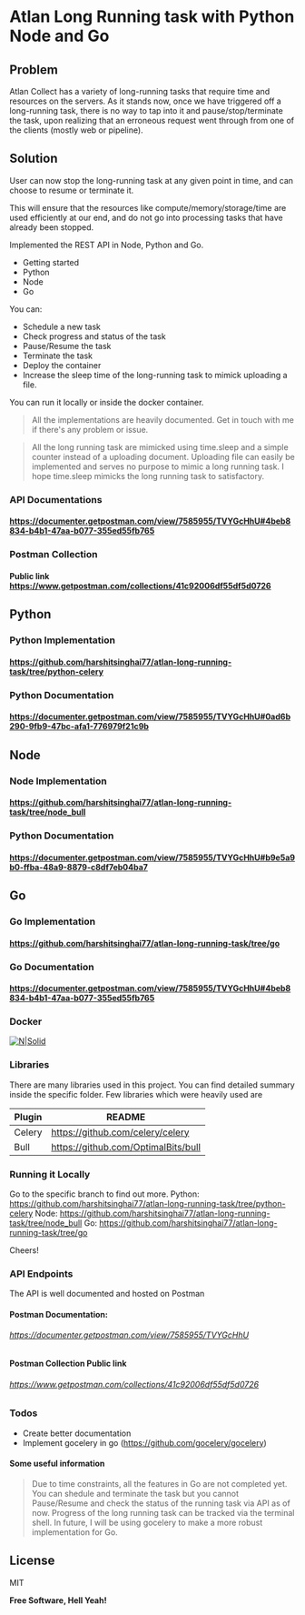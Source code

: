# Atlan Long Running task with Python Node and Go 

## Problem
Atlan Collect has a variety of long-running tasks that require time and resources on the servers. As it stands now, once we have triggered off a long-running task, there is no way to tap into it and pause/stop/terminate the task, upon realizing that an erroneous request went through from one of the clients (mostly web or pipeline).

## Solution
User can now stop the long-running task at any given point in time, and can choose to resume or terminate it.

This will ensure that the resources like compute/memory/storage/time are used efficiently at our end, and do not go into processing tasks that have already been stopped.

Implemented the REST API in Node, Python and Go.

  - Getting started 
  - Python
  - Node
  - Go

You can:
  - Schedule a new task
  - Check progress and status of the task
  - Pause/Resume the task
  - Terminate the task
  - Deploy the container
  - Increase the sleep time of the long-running task to mimick uploading a file.

You can run it locally or inside the docker container.
> All the implementations are heavily documented. Get in touch with me if there's any problem or issue.

> All the long running task are mimicked using time.sleep and a simple counter instead of a uploading document. Uploading file can easily be implemented and serves no purpose to mimic a long running task. I hope time.sleep mimicks the long running task to satisfactory. 

### API Documentations
#### https://documenter.getpostman.com/view/7585955/TVYGcHhU#4beb8834-b4b1-47aa-b077-355ed55fb765

### Postman Collection 
#### Public link https://www.getpostman.com/collections/41c92006df55df5d0726

## Python
### Python Implementation
#### https://github.com/harshitsinghai77/atlan-long-running-task/tree/python-celery

### Python Documentation
#### https://documenter.getpostman.com/view/7585955/TVYGcHhU#0ad6b290-9fb9-47bc-afa1-776979f21c9b

## Node

### Node Implementation
#### https://github.com/harshitsinghai77/atlan-long-running-task/tree/node_bull

### Python Documentation
#### https://documenter.getpostman.com/view/7585955/TVYGcHhU#b9e5a9b0-ffba-48a9-8879-c8df7eb04ba7

## Go

### Go Implementation
#### https://github.com/harshitsinghai77/atlan-long-running-task/tree/go

### Go Documentation
#### https://documenter.getpostman.com/view/7585955/TVYGcHhU#4beb8834-b4b1-47aa-b077-355ed55fb765

### Docker
[![N|Solid](https://i.ibb.co/0GSDfJx/all-docker.png)](https://i.ibb.co/0GSDfJx/all-docker.png)


### Libraries 

There are many libraries used in this project. You can find detailed summary inside the specific folder.
Few libraries which were heavily used are

| Plugin | README |
| ------ | ------ |
| Celery | https://github.com/celery/celery |
| Bull | https://github.com/OptimalBits/bull |

### Running it Locally
Go to the specific branch to find out more.
Python: https://github.com/harshitsinghai77/atlan-long-running-task/tree/python-celery
Node: https://github.com/harshitsinghai77/atlan-long-running-task/tree/node_bull
Go: https://github.com/harshitsinghai77/atlan-long-running-task/tree/go

Cheers!

### API Endpoints
The API is well documented and hosted on Postman

#### Postman Documentation:
###### https://documenter.getpostman.com/view/7585955/TVYGcHhU

#### Postman Collection Public link
###### https://www.getpostman.com/collections/41c92006df55df5d0726

### Todos

 - Create better documentation
 - Implement gocelery in go (https://github.com/gocelery/gocelery)

#### Some useful information
> Due to time constraints, all the features in Go are not completed yet. You can shedule and terminate the task but you cannot Pause/Resume and check the status of the running task via API as of now. Progress of the long running task can be tracked via the terminal shell. In future, I will be using gocelery to make a more robust implementation for Go. 

License
----

MIT


**Free Software, Hell Yeah!**
